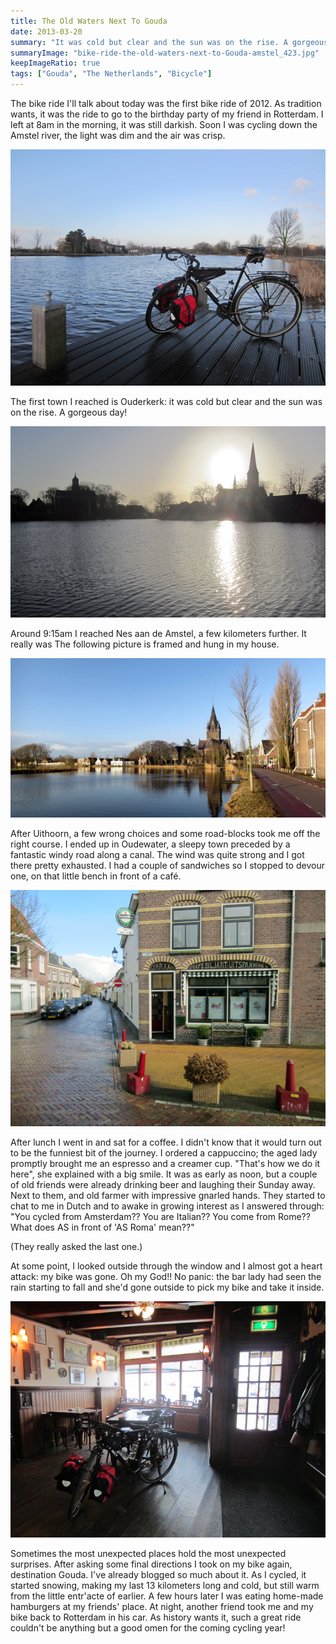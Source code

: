 ```yaml
---
title: The Old Waters Next To Gouda
date: 2013-03-20
summary: "It was cold but clear and the sun was on the rise. A gorgeous day!"
summaryImage: "bike-ride-the-old-waters-next-to-Gouda-amstel_423.jpg"
keepImageRatio: true
tags: ["Gouda", "The Netherlands", "Bicycle"]
---
```


The bike ride I'll talk about today was the first bike ride of 2012. As tradition wants, it was the ride to go to the birthday party of my friend in Rotterdam. I left at 8am in the morning, it was still darkish. Soon I was cycling down the Amstel river, the light was dim and the air was crisp.

![](bike-ride-the-old-waters-next-to-Gouda-amstel_423.jpg)

The first town I reached is Ouderkerk: it was cold but clear and the sun was on the rise. A gorgeous day!

![](bike-ride-the-old-waters-next-to-Gouda-oudekerk_342.jpg)

Around 9:15am I reached Nes aan de Amstel, a few kilometers further. It really was  The following picture is framed and hung in my house.

![](bike-ride-the-old-waters-next-to-Gouda-nes-aan-de-amstel_286.jpg)

After Uithoorn, a few wrong choices and some road-blocks took me off the right course. I ended up in Oudewater, a sleepy town preceded by a fantastic windy road along a canal. The wind was quite strong and I got there pretty exhausted. I had a couple of sandwiches so I stopped to devour one, on that little bench in front of a café.

![](bike-ride-the-old-waters-next-to-Gouda-oudewater-outside-bar_423.jpg)

After lunch I went in and sat for a coffee. I didn't know that it would turn out to be the funniest bit of the journey. I ordered a cappuccino; the aged lady promptly brought me an espresso and a creamer cup. "That's how we do it here", she explained with a big smile.
It was as early as noon, but a couple of old friends were already drinking beer and laughing their Sunday away. Next to them, and old farmer with impressive gnarled hands. They started to chat to me in Dutch and to awake in growing interest as I answered through: "You cycled from Amsterdam?? You are Italian?? You come from Rome?? What does AS in front of 'AS Roma' mean??"

(They really asked the last one.)

At some point, I looked outside through the window and I almost got a heart attack: my bike was gone. Oh my God!!
No panic: the bar lady had seen the rain starting to fall and she'd gone outside to pick my bike and take it inside.

![](bike-ride-the-old-waters-next-to-Gouda-oudewater-inside-bar_423.jpg)

Sometimes the most unexpected places hold the most unexpected surprises.
After asking some final directions I took on my bike again, destination Gouda. I've already blogged so much about it. As I cycled, it started snowing, making my last 13 kilometers long and cold, but still warm from the little entr'acte of earlier.
A few hours later I was eating home-made hamburgers at my friends' place. At night, another friend took me and my bike back to Rotterdam in his car. As history wants it, such a great ride couldn't be anything but a good omen for the coming cycling year!
